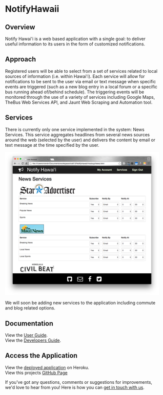 # NotifyHawaii

Overview
--------
Notify Hawai'i is a web based application with a single goal: to deliver useful information to its users in the form of customized notifications. 

Approach
--------
Registered users will be able to select from a set of services related to local sources of information (i.e. within Hawai'i). Each service will allow for notifications to be sent to the user via email or text message when specific events are triggered (such as a new blog entry in a local forum or a specific bus running ahead of/behind schedule). The triggering events will be monitored through the use of a variety of services including Google Maps, TheBus Web Services API, and Jaunt Web Scraping and Automation tool.

Services
--------
There is currently only one service implemented in the system: News Services. This service aggregates headlines from several news sources around the web (selected by the user) and delivers the content by email or text message at the time specified by the user.

![alt tag](https://raw.githubusercontent.com/RobNamahoe/NotifyHawaii/master/mockup/readme/news.png)

We will soon be adding new services to the application including commute and blog related options.

Documentation
-------------
View the [User Guide](https://github.com/RobNamahoe/NotifyHawaii/wiki/User-Guide).<br>
View the [Developers Guide](https://github.com/RobNamahoe/NotifyHawaii/wiki/Developer-Guide).

Access the Application
----------------------
View the [deployed application](http://www.notifyhawaii.com/) on Heroku.<br>
View this projects [GitHub Page](http://robnamahoe.github.io/NotifyHawaii/)

If you've got any questions, comments or suggestions for improvements, we'd love to hear from you! Here is how you can [get in touch with us](https://github.com/RobNamahoe/NotifyHawaii/wiki/Contact-Us).
